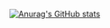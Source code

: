 [![Anurag's GitHub stats](https://github-readme-stats.vercel.app/api?username=runningape)](https://github.com/runningape/github-readme-stats)
